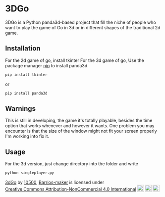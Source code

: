 # 3DGo
3DGo is a Python panda3d-based project that fill the niche of people who want to play the game of Go in 3d or in different shapes of the traditional 2d game.

 ## Installation
 For the 2d game of go, install tkinter
For the 3d game of go, Use the package manager [pip](https://pip.pypa.io/en/stable/) to install panda3d.
```bash
pip install tkinter
```
or
```bash
pip install panda3d
```
 ## Warnings
 
This is still in developing, the game it's totally playable, besides the time option that works whenever and however it wants. One problem you may encounter is that the size of the window might not fit your screen properly I'm working into fix it.

## Usage
For the 3d version, just change directory into the folder and write
```python
python singleplayer.py
```
<p xmlns:cc="http://creativecommons.org/ns#" xmlns:dct="http://purl.org/dc/terms/"><a property="dct:title" rel="cc:attributionURL" href="https://github.com/10500x/3dGo">3dGo</a> by <a rel="cc:attributionURL dct:creator" property="cc:attributionName" href="https://github.com/10500x">10500</a>, <a rel="cc:attributionURL dct:creator" property="cc:attributionName" href="https://github.com/Barrios-maker">Barrios-maker</a> is licensed under <a href="https://creativecommons.org/licenses/by-nc-sa/4.0/" target="_blank" rel="license noopener noreferrer" style="display:inline-block;">Creative Commons Attribution-NonCommercial 4.0 International<img style="height:22px!important;margin-left:3px;vertical-align:text-bottom;" src="https://mirrors.creativecommons.org/presskit/icons/cc.svg?ref=chooser-v1" alt=""><img style="height:22px!important;margin-left:3px;vertical-align:text-bottom;" src="https://mirrors.creativecommons.org/presskit/icons/by.svg?ref=chooser-v1" alt=""><img style="height:22px!important;margin-left:3px;vertical-align:text-bottom;" src="https://mirrors.creativecommons.org/presskit/icons/nc.svg?ref=chooser-v1" alt=""></a></p>
